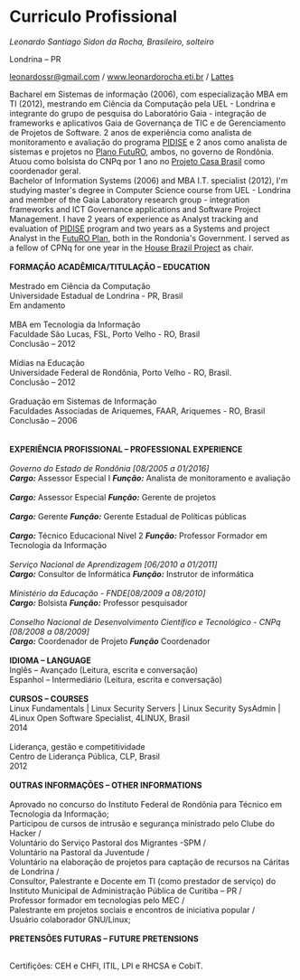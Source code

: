 # Curriculo Profissional

*Leonardo Santiago Sidon da Rocha, Brasileiro, solteiro*

Londrina – PR

leonardossr@gmail.com / www.leonardorocha.eti.br / [Lattes](http://lattes.cnpq.br/6834708558345857)


Bacharel em Sistemas de informação (2006), com especialização MBA em TI (2012), mestrando em Ciência da Computação pela UEL - Londrina e integrante do grupo de pesquisa do Laboratório Gaia - integração de frameworks e aplicativos Gaia de Governança de TIC e de Gerenciamento de Projetos de Software. 2 anos de experiência como analista de monitoramento e avaliação do programa [PIDISE](http://www.bndes.gov.br/SiteBNDES/bndes/bndes_pt/Institucional/Sala_de_Imprensa/Noticias/2012/todas/20120927_rondonia.html) e 2 anos como analista de sistemas e projetos no [Plano FutuRO](http://www.rondonia.ro.gov.br/seas/institucional/plano-futuro/sobre-o-plano-futuro/), ambos, no governo de Rondônia. Atuou como bolsista do CNPq por 1 ano no [Projeto Casa Brasil](https://pt.wikipedia.org/wiki/Projeto_Casa_Brasil) como coordenador geral.
<br/>
Bachelor of Information Systems (2006) and MBA I.T. specialist (2012), I'm studying master's degree in Computer Science course from UEL - Londrina and member of the Gaia Laboratory research group - integration frameworks and ICT Governance applications and Software Project Management. I have 2 years of experience as Analyst tracking and evaluation of [PIDISE](http://www.bndes.gov.br/SiteBNDES/bndes/bndes_pt/Institucional/Sala_de_Imprensa/Noticias/2012/todas/20120927_rondonia.html) program and two years as a Systems and project Analyst in the [FutuRO Plan](http://www.rondonia.ro.gov.br/seas/institucional/plano-futuro/sobre-o-plano-futuro/), both in the Rondonia's Government. I served as a fellow of CPNq for  one year in the [House Brazil Project](https://pt.wikipedia.org/wiki/Projeto_Casa_Brasil) as chair.
<br/><br/>
**FORMAÇÃO ACADÊMICA/TITULAÇÃO – EDUCATION**
<br/><br/>
Mestrado em Ciência da Computação<br/>
Universidade Estadual de Londrina - PR, Brasil<br/>
Em andamento<br/>
<br/>
MBA em Tecnologia da Informação<br/>
Faculdade São Lucas, FSL, Porto Velho - RO, Brasil<br/>
Conclusão – 2012<br/>
<br/>
Mídias na Educação<br/>
Universidade Federal de Rondônia, Porto Velho - RO, Brasil.<br/>
Conclusão –  2012<br/>
<br/>
Graduação em Sistemas de Informação<br/>
Faculdades Associadas de Ariquemes, FAAR, Ariquemes - RO, Brasil<br/>
Conclusão – 2006<br/>
<br/><br/>
**EXPERIÊNCIA PROFISSIONAL – PROFESSIONAL EXPERIENCE**
<br/><br/>
*Governo do Estado de Rondônia [08/2005 a 01/2016]*<br/>
***Cargo:*** Assessor Especial I 		         ***Função:***  Analista de monitoramento e avaliação<br/>
<br/>
***Cargo:*** Assessor Especial 		           ***Função:***  Gerente de projetos<br/>
<br/>
***Cargo:*** Gerente 		                     ***Função:***  Gerente Estadual de Políticas públicas<br/>
<br/>
***Cargo:*** Técnico Educacional Nível 2 		 ***Função:***  Professor Formador em Tecnologia da Informação<br/>
<br/>
*Serviço Nacional de Aprendizagem [06/2010 a 01/2011]*<br/>
***Cargo:*** Consultor de Informática	       ***Função:*** Instrutor de informática<br/>
<br/>
*Ministério da Educação - FNDE[08/2009 a 08/2010]*<br/>
***Cargo:*** Bolsista	 		                   ***Função:***  Professor pesquisador<br/>
<br/>
*Conselho Nacional de Desenvolvimento Científico e Tecnológico - CNPq [08/2008 a 08/2009]*<br/>
***Cargo:*** Coordenador de Projeto           ***Função*** Coordenador<br/>
<br/>
**IDIOMA – LANGUAGE**
<br/>
Inglês – Avançado (Leitura, escrita e conversação)
<br/>
Espanhol – Intermediário (Leitura, escrita e conversação)
<br/><br/>
**CURSOS  – COURSES**
<br/>
Linux Fundamentals | Linux Security Servers | Linux Security SysAdmin | 4Linux Open Software Specialist, 4LINUX, Brasil<br/>
2014<br/>
<br/>
Liderança, gestão e competitividade<br/>
Centro de Liderança Pública, CLP, Brasil<br/>
2012<br/>
<br/>
**OUTRAS INFORMAÇÕES – OTHER INFORMATIONS**<br/>
<br/>
Aprovado no concurso do Instituto Federal de Rondônia para Técnico em Tecnologia da Informação;<br/>
Participou de cursos de intrusão e segurança ministrado pelo Clube do Hacker /<br/>
Voluntário do Serviço Pastoral dos Migrantes -SPM /<br/>
Voluntário na Pastoral da Juventude /<br/>
Voluntário na elaboração de projetos para captação de recursos na Cáritas de Londrina /<br/>
Consultor, Palestrante e Docente em TI (como prestador de serviço) do Instituto Municipal de Administração Pública de Curitiba – PR /<br/>
Professor formador em tecnologias pelo MEC /<br/>
Palestrante em projetos sociais e encontros de iniciativa popular /<br/>
Usuário colaborador GNU/Linux;<br/>
<br/>
**PRETENSÕES FUTURAS – FUTURE PRETENSIONS**<br/><br/>

Certifições: CEH e CHFI, ITIL, LPI e RHCSA e CobiT.
